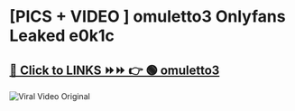 
 # [PICS + VIDEO ] omuletto3 Onlyfans Leaked e0k1c

## <h2><a href="https://clipsfans.com/omuletto3&ref=git">🔗 Click to LINKS ⏩⏩ 👉 🟢 omuletto3 </a></h2>

<a href="https://clipsfans.com/omuletto3&ref=git" rel="nofollow" data-target="animated-image.originalLink"><img src="https://i.ibb.co.com/xMMVF88/686577567.gif" alt="Viral Video Original" style="max-width: 100%; display: inline-block;" data-target="animated-image.originalImage"></a>

